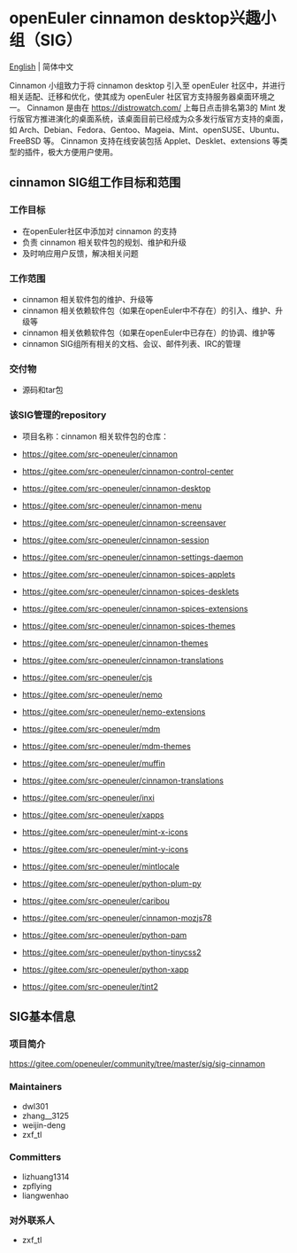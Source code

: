 # openEuler cinnamon desktop兴趣小组（SIG）
[English](./sig-cinnamon.md) | 简体中文

Cinnamon 小组致力于将 cinnamon desktop 引入至 openEuler 社区中，并进行相关适配、迁移和优化，使其成为 openEuler 社区官方支持服务器桌面环境之一。
Cinnamon 是由在 https://distrowatch.com/ 上每日点击排名第3的 Mint 发行版官方推进演化的桌面系统，该桌面目前已经成为众多发行版官方支持的桌面，如 Arch、Debian、Fedora、Gentoo、Mageia、Mint、openSUSE、Ubuntu、FreeBSD 等。
Cinnamon 支持在线安装包括 Applet、Desklet、extensions 等类型的插件，极大方便用户使用。


## cinnamon SIG组工作目标和范围

### 工作目标

- 在openEuler社区中添加对 cinnamon 的支持
- 负责 cinnamon 相关软件包的规划、维护和升级
- 及时响应用户反馈，解决相关问题


### 工作范围

- cinnamon 相关软件包的维护、升级等
- cinnamon 相关依赖软件包（如果在openEuler中不存在）的引入、维护、升级等
- cinnamon 相关依赖软件包（如果在openEuler中已存在）的协调、维护等
- cinnamon SIG组所有相关的文档、会议、邮件列表、IRC的管理


### 交付物

- 源码和tar包


### 该SIG管理的repository

- 项目名称：cinnamon
  相关软件包的仓库：

- https://gitee.com/src-openeuler/cinnamon
- https://gitee.com/src-openeuler/cinnamon-control-center
- https://gitee.com/src-openeuler/cinnamon-desktop
- https://gitee.com/src-openeuler/cinnamon-menu
- https://gitee.com/src-openeuler/cinnamon-screensaver
- https://gitee.com/src-openeuler/cinnamon-session
- https://gitee.com/src-openeuler/cinnamon-settings-daemon
- https://gitee.com/src-openeuler/cinnamon-spices-applets
- https://gitee.com/src-openeuler/cinnamon-spices-desklets
- https://gitee.com/src-openeuler/cinnamon-spices-extensions
- https://gitee.com/src-openeuler/cinnamon-spices-themes
- https://gitee.com/src-openeuler/cinnamon-themes
- https://gitee.com/src-openeuler/cinnamon-translations
- https://gitee.com/src-openeuler/cjs
- https://gitee.com/src-openeuler/nemo
- https://gitee.com/src-openeuler/nemo-extensions
- https://gitee.com/src-openeuler/mdm
- https://gitee.com/src-openeuler/mdm-themes
- https://gitee.com/src-openeuler/muffin
- https://gitee.com/src-openeuler/cinnamon-translations
- https://gitee.com/src-openeuler/inxi
- https://gitee.com/src-openeuler/xapps
- https://gitee.com/src-openeuler/mint-x-icons
- https://gitee.com/src-openeuler/mint-y-icons
- https://gitee.com/src-openeuler/mintlocale
- https://gitee.com/src-openeuler/python-plum-py
- https://gitee.com/src-openeuler/caribou
- https://gitee.com/src-openeuler/cinnamon-mozjs78
- https://gitee.com/src-openeuler/python-pam
- https://gitee.com/src-openeuler/python-tinycss2
- https://gitee.com/src-openeuler/python-xapp
- https://gitee.com/src-openeuler/tint2

## SIG基本信息

### 项目简介

 https://gitee.com/openeuler/community/tree/master/sig/sig-cinnamon

### Maintainers
- dwl301
- zhang__3125
- weijin-deng
- zxf_tl


### Committers
- lizhuang1314
- zpflying
- liangwenhao


### 对外联系人
- zxf_tl


